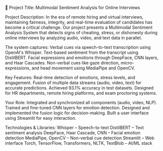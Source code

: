 📌 Project Title:
Multimodal Sentiment Analysis for Online Interviews

Project Description:
In the era of remote hiring and virtual interviews, maintaining fairness, integrity, and real-time evaluation of candidates has become a critical challenge. Our project presents a Multimodal Sentiment Analysis System that detects signs of cheating, stress, or dishonesty during online interviews by analyzing audio, video, and text data in parallel.

The system captures:
Verbal cues via speech-to-text transcription using OpenAI's Whisper.
Text-based sentiment from the transcript using DistilBERT.
Facial expressions and emotions through DeepFace, CNN layers, and Haar Cascades.
Non-verbal cues like gaze direction, micro-expressions, and head movement using MediaPipe and OpenCV.

Key Features:
Real-time detection of emotions, stress levels, and engagement.
Fusion of multiple data streams (audio, video, text) for accurate predictions.
Achieved 93.1% accuracy in test datasets.
Designed for HR departments, remote hiring platforms, and exam proctoring systems.

Your Role:
Integrated and synchronized all components (audio, video, NLP).
Trained and fine-tuned CNN layers for emotion detection.
Designed and implemented the fusion logic for decision-making.
Built a user interface using Streamlit for easy interaction.

Technologies & Libraries:
Whisper – Speech-to-text
DistilBERT – Text sentiment analysis
DeepFace, Haar Cascade, CNN – Facial emotion detection
MediaPipe, OpenCV – Non-verbal cue detection
Streamlit – Web interface
Torch, TensorFlow, Transformers, NLTK, TextBlob – AI/ML stack
